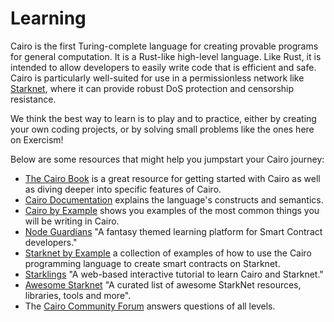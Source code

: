 # Learning

Cairo is the first Turing-complete language for creating provable programs for general computation. It is a Rust-like high-level language. Like Rust, it is intended to allow developers to easily write code that is efficient and safe. Cairo is particularly well-suited for use in a permissionless network like [Starknet](https://www.starknet.io/), where it can provide robust DoS protection and censorship resistance.

We think the best way to learn is to play and to practice, either by creating your own coding projects, or by solving small problems like the ones here on Exercism!

Below are some resources that might help you jumpstart your Cairo journey:

* [The Cairo Book](https://book.cairo-lang.org/) is a great resource for getting started with Cairo as well as diving deeper into specific features of Cairo.
* [Cairo Documentation](https://docs.cairo-lang.org/) explains the language's constructs and semantics.
* [Cairo by Example](https://cairo-by-example.com/) shows you examples of the most common things you will be writing in Cairo.
* [Node Guardians](https://nodeguardians.io/campaigns?f=3%3D2) "A fantasy themed learning platform for Smart Contract developers."
* [Starknet by Example](https://starknet-by-example.voyager.online/) a collection of examples of how to use the Cairo programming language to create smart contracts on Starknet.
* [Starklings](https://github.com/carols10cents/rustlings) "A web-based interactive tutorial to learn Cairo and Starknet."
* [Awesome Starknet](https://github.com/keep-starknet-strange/awesome-starknet) "A curated list of awesome StarkNet resources, libraries, tools and more".
* The [Cairo Community Forum](https://community.cairo-lang.org/) answers questions of all levels.